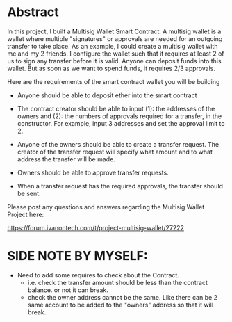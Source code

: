 # Abstract
In this project, I built a Multisig Wallet Smart Contract. A multisig wallet is a wallet where multiple "signatures" or approvals are needed for an outgoing transfer to take place. As an example, I could create a multisig wallet with me and my 2 friends. I configure the wallet such that it requires at least 2 of us to sign any transfer before it is valid. Anyone can deposit funds into this wallet. But as soon as we want to spend funds, it requires 2/3 approvals.  


Here are the requirements of the smart contract wallet you will be building  

- Anyone should be able to deposit ether into the smart contract  

- The contract creator should be able to input (1): the addresses of the owners and (2):  the numbers of approvals required for a transfer, in the constructor. For example, input 3 addresses and set the approval limit to 2. 

- Anyone of the owners should be able to create a transfer request. The creator of the transfer request will specify what amount and to what address the transfer will be made.

- Owners should be able to approve transfer requests.

- When a transfer request has the required approvals, the transfer should be sent. 

 

Please post any questions and answers regarding the Multisig Wallet Project here:

https://forum.ivanontech.com/t/project-multisig-wallet/27222


# SIDE NOTE BY MYSELF:
- Need to add some requires to check about the Contract. 
  - i.e. check the transfer amount should be less than the contract balance. or not it can break.
  - check the owner address cannot be the same. Like there can be 2 same account to be added to the "owners" address so that it will break. 
